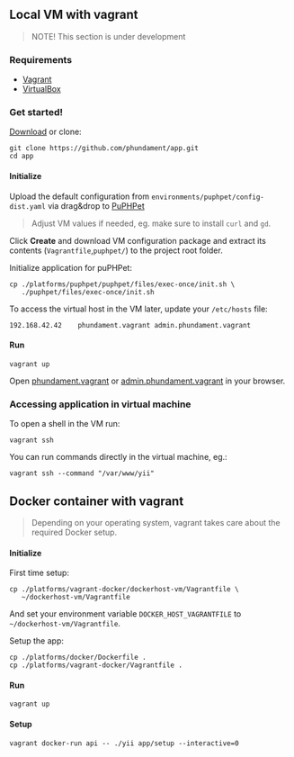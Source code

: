 Local VM with vagrant
---------------------

> NOTE! This section is under development

### Requirements

- [Vagrant](https://www.vagrantup.com)
- [VirtualBox](https://www.virtualbox.org)

### Get started! 

[Download](https://github.com/phundament/app/tags) or clone:

    git clone https://github.com/phundament/app.git
    cd app

#### Initialize

Upload the default configuration from `environments/puphpet/config-dist.yaml` via drag&drop to [PuPHPet](https://puphpet.com/)

> Adjust VM values if needed, eg. make sure to install `curl` and `gd`.

Click **Create** and download VM configuration package and extract its contents (`Vagrantfile`,`puphpet/`) to the project root folder.

Initialize application for puPHPet:

    cp ./platforms/puphpet/puphpet/files/exec-once/init.sh \
       ./puphpet/files/exec-once/init.sh

To access the virtual host in the VM later, update your `/etc/hosts` file:

    192.168.42.42    phundament.vagrant admin.phundament.vagrant

#### Run

    vagrant up

Open [phundament.vagrant](http://phundament.vagrant) or [admin.phundament.vagrant](http://admin.phundament.vagrant) in your browser.


### Accessing application in virtual machine

To open a shell in the VM run:

```
vagrant ssh
```

You can run commands directly in the virtual machine, eg.:

```
vagrant ssh --command "/var/www/yii"
```


Docker container with vagrant
-----------------------------

> Depending on your operating system, vagrant takes care about the required Docker setup.

#### Initialize

First time setup:

    cp ./platforms/vagrant-docker/dockerhost-vm/Vagrantfile \
       ~/dockerhost-vm/Vagrantfile

And set your environment variable `DOCKER_HOST_VAGRANTFILE` to `~/dockerhost-vm/Vagrantfile`.

Setup the app:

    cp ./platforms/docker/Dockerfile .
    cp ./platforms/vagrant-docker/Vagrantfile .

#### Run

    vagrant up

#### Setup

    vagrant docker-run api -- ./yii app/setup --interactive=0
